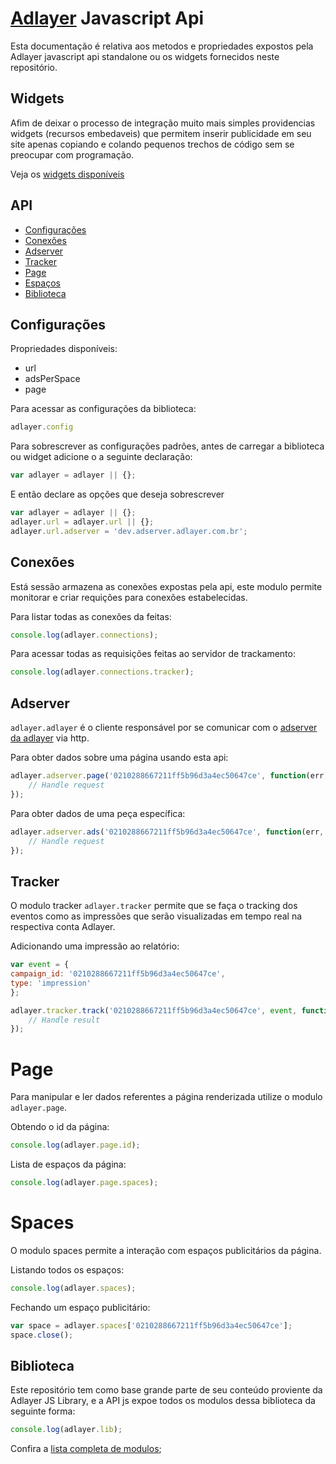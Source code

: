 # [Adlayer](http://adlayer.com.br) Javascript Api

Esta documentação é relativa aos metodos e propriedades expostos   pela Adlayer javascript api standalone ou os widgets fornecidos neste repositório.

## Widgets
Afim de deixar o processo de integração muito mais simples providencias widgets (recursos embedaveis) que permitem inserir publicidade em seu site apenas copiando e colando pequenos trechos de código sem se preocupar com programação.

Veja os [widgets disponíveis](https://github.com/adlayer/javascript-api/blob/master/docs/widgets.md)

## API
* [Configurações](https://github.com/adlayer/javascript-api#configurações)
* [Conexões](https://github.com/adlayer/javascript-api#conexões)
* [Adserver](https://github.com/adlayer/javascript-api#adserver)
* [Tracker](https://github.com/adlayer/javascript-api#tracker)
* [Page](https://github.com/adlayer/javascript-api#page)
* [Espaços](https://github.com/adlayer/javascript-api#spaces)
* [Biblioteca](https://github.com/adlayer/javascript-api#biblioteca)

## Configurações
Propriedades disponíveis:
* url
* adsPerSpace
* page

Para acessar as configurações da biblioteca:
```javascript
adlayer.config
```
Para sobrescrever as configurações padrões, antes de carregar a biblioteca ou widget adicione o a seguinte declaração:
```javascript
var adlayer = adlayer || {};
```
E então declare as opções que deseja sobrescrever
```javascript
var adlayer = adlayer || {};
adlayer.url = adlayer.url || {};
adlayer.url.adserver = 'dev.adserver.adlayer.com.br';
```

## Conexões
Está sessão armazena as conexões expostas pela api, este modulo permite monitorar e criar requições para conexões estabelecidas.

Para listar todas as conexões da feitas:
```javascript
console.log(adlayer.connections);
```

Para acessar todas as requisições feitas ao servidor de trackamento:
```javascript
console.log(adlayer.connections.tracker);
```

## Adserver
```adlayer.adlayer``` é o cliente responsável por se comunicar com o [adserver da adlayer](https://github.com/adlayer/adserver-api-docs) via http.

Para obter dados sobre uma página usando esta api:
```javascript
adlayer.adserver.page('0210288667211ff5b96d3a4ec50647ce', function(err, res){
	// Handle request
});
```

Para obter dados de uma peça específica:
```javascript
adlayer.adserver.ads('0210288667211ff5b96d3a4ec50647ce', function(err, res){
	// Handle request
});
```

## Tracker
O modulo tracker ```adlayer.tracker``` permite que se faça o tracking dos eventos como as impressões que serão visualizadas em tempo real na respectiva conta Adlayer.

Adicionando uma impressão ao relatório:
```javascript
var event = {
campaign_id: '0210288667211ff5b96d3a4ec50647ce',
type: 'impression'
};

adlayer.tracker.track('0210288667211ff5b96d3a4ec50647ce', event, function(err, res){
	// Handle result
});
```

# Page
Para manipular e ler dados referentes a página renderizada utilize o modulo ```adlayer.page```.

Obtendo o id da página:
```javascript
console.log(adlayer.page.id);
```

Lista de espaços da página:
```javascript
console.log(adlayer.page.spaces);
```

# Spaces

O modulo spaces permite a interação com espaços publicitários da página.

Listando todos os espaços:
```javascript
console.log(adlayer.spaces);
```

Fechando um espaço publicitário:
```javascript
var space = adlayer.spaces['0210288667211ff5b96d3a4ec50647ce'];
space.close();
```

## Biblioteca
Este repositório tem como base grande parte de seu conteúdo proviente da Adlayer JS Library, e a API js expoe todos os modulos dessa biblioteca da seguinte forma:

```javascript
console.log(adlayer.lib);
```

Confira a [lista completa de modulos](http://github.com/adlayer/javascript-library);

